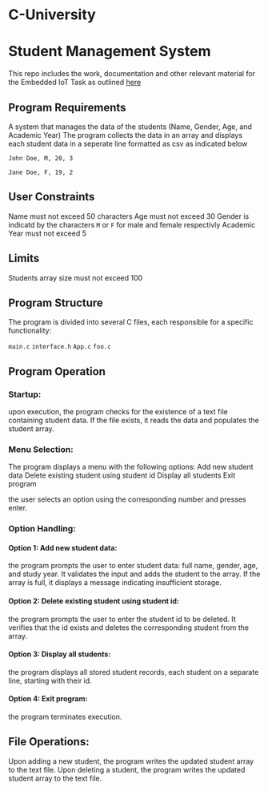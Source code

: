 # C-University


# Student Management System
This repo includes the work, documentation and other relevant material for the Embedded IoT Task as outlined [here](https://github.com/Morad-T/C-University/blob/main/Task.pdf)

## Program Requirements
A system that manages the data of the students (Name, Gender, Age, and Academic Year)
The program collects the data in an array and displays each student data in a seperate line formatted as csv as indicated below

`John Doe, M, 20, 3`

`Jane Doe, F, 19, 2`

## User Constraints
Name must not exceed 50 characters
Age must not exceed 30
Gender is indicatd by the characters `M` or `F` for male and female respectivly
Academic Year must not exceed 5

## Limits
Students array size must not exceed 100


## Program Structure
The program is divided into several C files, each responsible for a specific functionality:

`main.c`
`interface.h`
`App.c`
`foo.c`


## Program Operation

### Startup:

upon execution, the program checks for the existence of a text file containing student data. If the file exists, it reads the data and populates the student array.

### Menu Selection:

The program displays a menu with the following options:
Add new student data
Delete existing student using student id
Display all students
Exit program

the user selects an option using the corresponding number and presses enter.

### Option Handling:

#### Option 1: Add new student data:

the program prompts the user to enter student data: full name, gender, age, and study year. It validates the input and adds the student to the array. If the array is full, it displays a message indicating insufficient storage.

#### Option 2: Delete existing student using student id:

the program prompts the user to enter the student id to be deleted. It verifies that the id exists and deletes the corresponding student from the array.

#### Option 3: Display all students:

the program displays all stored student records, each student on a separate line, starting with their id.

#### Option 4: Exit program:

the program terminates execution.

## File Operations:

Upon adding a new student, the program writes the updated student array to the text file.
Upon deleting a student, the program writes the updated student array to the text file.

